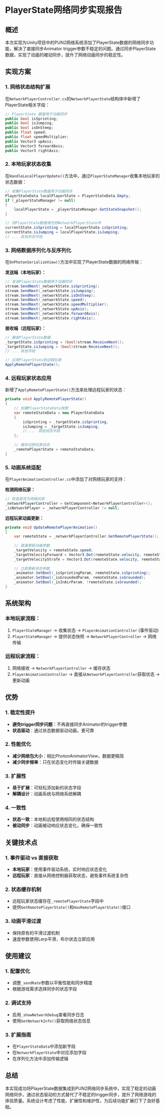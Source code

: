 # PlayerState网络同步实现报告

## 概述
本次实现为Unity项目中的PUN2网络系统添加了PlayerState数据的网络同步功能，解决了直接同步Animator trigger参数不稳定的问题。通过同步PlayerState数据，实现了动画的被动同步，提升了网络动画同步的稳定性。

## 实现方案

### 1. 网络状态结构扩展
在`NetworkPlayerController.cs`的`NetworkPlayerState`结构体中新增了PlayerState相关字段：

```csharp
// PlayerState 数据用于动画同步
public bool isSprinting;
public bool isJumping;
public bool isOnSteep;
public float speed;
public float speedMultiplier;
public Vector3 upAxis;
public Vector3 forwardAxis;
public Vector3 rightAxis;
```

### 2. 本地玩家状态收集
在`HandleLocalPlayerUpdate()`方法中，通过`PlayerStateManager`收集本地玩家的状态数据：

```csharp
// 收集PlayerState数据用于动画同步
PlayerStateData localPlayerState = PlayerStateData.Empty;
if (_playerStateManager != null)
{
    localPlayerState = _playerStateManager.GetStateSnapshot();
}

// 将PlayerState数据填充到NetworkPlayerState中
currentState.isSprinting = localPlayerState.isSprinting;
currentState.isJumping = localPlayerState.isJumping;
// ... 其他状态字段
```

### 3. 网络数据序列化与反序列化
在`OnPhotonSerializeView()`方法中实现了PlayerState数据的网络传输：

**发送端（本地玩家）：**
```csharp
// 发送PlayerState数据用于动画同步
stream.SendNext(_networkState.isSprinting);
stream.SendNext(_networkState.isJumping);
stream.SendNext(_networkState.isOnSteep);
stream.SendNext(_networkState.speed);
stream.SendNext(_networkState.speedMultiplier);
stream.SendNext(_networkState.upAxis);
stream.SendNext(_networkState.forwardAxis);
stream.SendNext(_networkState.rightAxis);
```

**接收端（远程玩家）：**
```csharp
// 接收PlayerState数据
_targetState.isSprinting = (bool)stream.ReceiveNext();
_targetState.isJumping = (bool)stream.ReceiveNext();
// ... 其他字段

// 应用PlayerState到远程玩家
ApplyRemotePlayerState();
```

### 4. 远程玩家状态应用
新增了`ApplyRemotePlayerState()`方法来处理远程玩家的状态：

```csharp
private void ApplyRemotePlayerState()
{
    // 创建PlayerStateData快照
    var remoteStateData = new PlayerStateData
    {
        isSprinting = _targetState.isSprinting,
        isJumping = _targetState.isJumping,
        // ... 其他状态字段
    };
    
    // 缓存远程玩家状态
    _remotePlayerState = remoteStateData;
}
```

### 5. 动画系统适配
在`PlayerAnimationController.cs`中添加了对网络玩家的支持：

**检测网络玩家：**
```csharp
// 检查是否为网络玩家
_networkPlayerController = GetComponent<NetworkPlayerController>();
_isNetworkPlayer = _networkPlayerController != null;
```

**远程玩家动画更新：**
```csharp
private void UpdateRemotePlayerAnimation()
{
    var remoteState = _networkPlayerController.GetRemotePlayerState();
    
    // 直接更新动画参数
    _targetVelocity = remoteState.speed;
    _targetVelocityForward = Vector3.Dot(remoteState.velocity, remoteState.forwardAxis);
    _targetVelocityStrafe = Vector3.Dot(remoteState.velocity, remoteState.rightAxis);
    
    // 立即更新状态参数
    _animator.SetBool(_isSprintingParam, remoteState.isSprinting);
    _animator.SetBool(_isGroundedParam, remoteState.isGrounded);
    _animator.SetBool(_isInAirParam, !remoteState.isGrounded);
}
```

## 系统架构

### 本地玩家流程：
1. `PlayerStateManager` → 收集状态 → `PlayerAnimationController` (事件驱动)
2. `PlayerStateManager` → 提供状态快照 → `NetworkPlayerController` → 网络传输

### 远程玩家流程：
1. 网络接收 → `NetworkPlayerController` → 缓存状态
2. `PlayerAnimationController` → 直接从`NetworkPlayerController`获取状态 → 更新动画

## 优势

### 1. 稳定性提升
- **避免trigger同步问题**：不再直接同步Animator的trigger参数
- **状态驱动**：通过状态数据驱动动画，更可靠

### 2. 性能优化
- **减少网络包大小**：相比PhotonAnimatorView，数据更精简
- **减少同步频率**：只在状态变化时传输关键数据

### 3. 扩展性
- **易于扩展**：可轻松添加新的状态字段
- **解耦设计**：动画系统与网络系统解耦

### 4. 一致性
- **状态一致**：本地和远程使用相同的状态结构
- **被动同步**：动画被动响应状态变化，确保一致性

## 关键技术点

### 1. 事件驱动 vs 直接获取
- **本地玩家**：使用事件驱动系统，实时响应状态变化
- **远程玩家**：直接从网络控制器获取状态，避免事件系统复杂性

### 2. 状态缓存机制
- 远程玩家状态缓存在`_remotePlayerState`字段中
- 提供`GetRemotePlayerState()`和`HasRemotePlayerState()`接口

### 3. 动画平滑过渡
- 保持原有的平滑过渡机制
- 速度参数使用Lerp平滑，布尔状态立即应用

## 使用建议

### 1. 配置优化
- 调整`_sendRate`参数以平衡性能和同步精度
- 根据游戏需求选择同步的状态字段

### 2. 调试支持
- 启用`_showNetworkDebug`查看同步日志
- 使用`GetNetworkInfo()`获取网络状态信息

### 3. 扩展指南
- 在`PlayerStateData`中添加新字段
- 在`NetworkPlayerState`中对应添加字段
- 在序列化方法中添加传输逻辑

## 总结
本实现成功将PlayerState数据集成到PUN2网络同步系统中，实现了稳定的动画网络同步。通过状态驱动的方式替代了不稳定的trigger同步，提升了网络游戏的体验质量。系统设计考虑了性能、扩展性和维护性，为后续功能扩展打下了良好基础。
